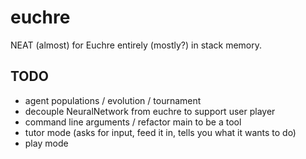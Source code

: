 # euchre
NEAT (almost) for Euchre entirely (mostly?) in stack memory.

## TODO
- agent populations / evolution / tournament
- decouple NeuralNetwork from euchre to support user player
- command line arguments / refactor main to be a tool
- tutor mode (asks for input, feed it in, tells you what it wants to do)
- play mode
